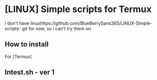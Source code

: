 # [LINUX] Simple scripts for Termux
I don't have linuxhttps://github.com/BlueBerrySans365/LINUX-Simple-scripts-.git for now, so i can't try them on.

## How to install
For [Termux]


Intest.sh - ver 1
------------------

